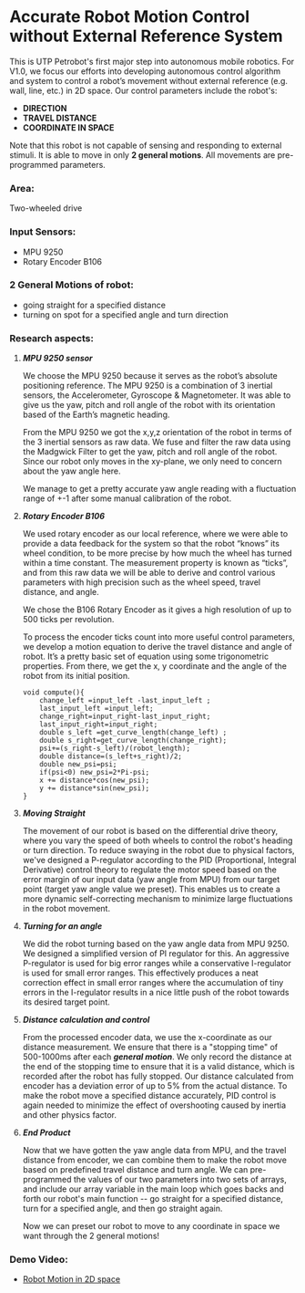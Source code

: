 # Accurate Robot Motion Control without External Reference System 

This is UTP Petrobot's first major step into autonomous mobile robotics. For V1.0, we focus our efforts into developing autonomous
control algorithm and system to control a robot’s movement without external reference (e.g. wall, line, etc.) in 2D space. 
Our control parameters include the robot's:
* **DIRECTION**
* **TRAVEL DISTANCE**
* **COORDINATE IN SPACE**

Note that this robot is not capable of sensing and responding to external stimuli. It is able to move in only **2 general motions**. All movements are pre-programmed parameters. 

### Area:
Two-wheeled drive

### Input Sensors:
* MPU 9250
* Rotary Encoder B106

### 2 General Motions of robot:
* going straight for a specified distance
* turning on spot for a specified angle and turn direction

### Research aspects:
1. ***MPU 9250 sensor***
    
    We choose the MPU 9250 because it serves as the robot’s absolute positioning reference. The MPU 9250 is a combination of 3 inertial sensors, the Accelerometer, Gyroscope & Magnetometer. It was able to give us the yaw, pitch and roll angle of the robot with its orientation based of the Earth’s magnetic heading. 
    
    From the MPU 9250 we got the x,y,z orientation of the robot in terms of the 3 inertial sensors as raw data. We fuse and filter the raw data using the Madgwick Filter to get the yaw, pitch and roll angle of the robot. Since our robot only moves in the xy-plane, we only need to concern about the yaw angle here.
    
    We manage to get a pretty accurate yaw angle reading with a fluctuation range of +-1 after some manual calibration of the robot.
    
2. ***Rotary Encoder B106***

    We used rotary encoder as our local reference, where we were able to provide a data feedback for the system so that the robot “knows” its wheel condition, to be more precise by how much the wheel has turned within a time constant. The measurement property is known as “ticks”, and from this raw data we will be able to derive and control various parameters with high precision such as the wheel speed, travel distance, and angle.
    
    We chose the B106 Rotary Encoder as it gives a high resolution of up to 500 ticks per revolution.
    
    To process the encoder ticks count into more useful control parameters, we develop a motion equation to derive the travel distance and angle of robot. It’s a pretty basic set of equation using some trigonometric properties. From there, we get the x, y coordinate and the angle of the robot from its initial position.
    
    ```
    void compute(){
        change_left =input_left -last_input_left ;
        last_input_left =input_left;
        change_right=input_right-last_input_right;
        last_input_right=input_right;
        double s_left =get_curve_length(change_left) ;
        double s_right=get_curve_length(change_right);
        psi+=(s_right-s_left)/(robot_length); 
        double distance=(s_left+s_right)/2;
        double new_psi=psi;
        if(psi<0) new_psi=2*Pi-psi;
        x += distance*cos(new_psi); 
        y += distance*sin(new_psi);
    }
    ```

3. ***Moving Straight***
    
    The movement of our robot is based on the differential drive theory, where you vary the speed of both wheels to control the robot's heading or turn direction. To reduce swaying in the robot due to physical factors, we've designed a P-regulator according to the PID (Proportional, Integral Derivative) control theory to regulate the motor speed based on the error margin of our input data (yaw angle from MPU) from our target point (target yaw angle value we preset). This enables us to create a more dynamic self-correcting mechanism to minimize large fluctuations in the robot movement.
    
4. ***Turning for an angle***

    We did the robot turning based on the yaw angle data from MPU 9250. We designed a simplified version of PI regulator for this. An aggressive P-regulator is used for big error ranges while a conservative I-regulator is used for small error ranges. This effectively produces a neat correction effect in small error ranges where the accumulation of tiny errors in the I-regulator results in a nice little push of the robot towards its desired target point.
    
5. ***Distance calculation and control***

    From the processed encoder data, we use the x-coordinate as our distance measurement. We ensure that there is a "stopping time" of 500-1000ms after each ***general motion***. We only record the distance at the end of the stopping time to ensure that it is a valid distance, which is recorded after the robot has fully stopped. Our distance calculated from encoder has a deviation error of up to 5% from the actual distance. To make the robot move a specified distance accurately, PID control is again needed to minimize the effect of overshooting caused by inertia and other physics factor.
    
6. ***End Product***

    Now that we have gotten the yaw angle data from MPU, and the travel distance from encoder, we can combine them to make the robot move based on predefined travel distance and turn angle. We can pre-programmed the values of our two parameters into two sets of arrays, and include our array variable in the main loop which goes backs and forth our robot's main function -- go straight for a specified distance, turn for a specified angle, and then go straight again.
    
    Now we can preset our robot to move to any coordinate in space we want through the 2 general motions!
    
### Demo Video:
* [Robot Motion in 2D space](https://www.facebook.com/utppetrobots/videos/1930937540264607/)
